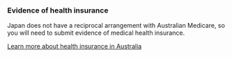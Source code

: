 ### Evidence of health insurance

Japan does not have a reciprocal arrangement with Australian Medicare, so you will need to submit evidence of medical health insurance.

[Learn more about health insurance in Australia](#)
